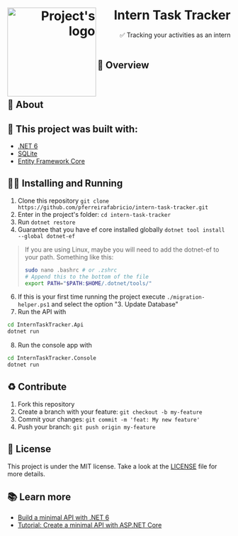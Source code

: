 <h1 align="right">
  <img alt="Project's logo" src="" width="200px" align="left" />
  Intern Task Tracker
</h1>

<p align="right">
  ✅ Tracking your activities as an intern
  <br /><br />
</p>

## 👀 Overview

<div>
  <img alt="" src="" width="" />
</div>
<br/>

## 📖 About

## 🧱 This project was built with:

- [.NET 6](https://dotnet.microsoft.com/pt-br/download/dotnet/6.0)
- [SQLite](https://www.sqlite.org/index.html)
- [Entity Framework Core](https://github.com/dotnet/efcore)

## 🚶‍♂️ Installing and Running

1.  Clone this repository `git clone https://github.com/pferreirafabricio/intern-task-tracker.git`
2.  Enter in the project's folder: `cd intern-task-tracker`
3.  Run `dotnet restore`
4.  Guarantee that you have ef core installed globally `dotnet tool install --global dotnet-ef`
> If you are using Linux, maybe you will need to add the dotnet-ef to your path.
> Something like this:
> ```bash
> sudo nano .bashrc # or .zshrc
> # Append this to the bottom of the file
> export PATH="$PATH:$HOME/.dotnet/tools/"
> ```
6.  If this is your first time running the project execute `./migration-helper.ps1` and select the option "3. Update Database"
7.  Run the API with
```bash
cd InternTaskTracker.Api
dotnet run
```
8.  Run the console app with
```bash
cd InternTaskTracker.Console
dotnet run
```

## :recycle: Contribute

1.  Fork this repository
2.  Create a branch with your feature: `git checkout -b my-feature`
3.  Commit your changes: `git commit -m 'feat: My new feature'`
4.  Push your branch: `git push origin my-feature`

## :page_with_curl: License

This project is under the MIT license. Take a look at the [LICENSE](LICENSE) file for more details.

## 📚 Learn more

- [Build a minimal API with .NET 6](https://microsoft.github.io/workshop-library/full/intro-minapi/)
- [Tutorial: Create a minimal API with ASP.NET Core](https://learn.microsoft.com/en-us/aspnet/core/tutorials/min-web-api?view=aspnetcore-6.0&tabs=visual-studio)
